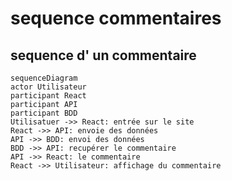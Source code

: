 # sequence commentaires

## sequence d' un commentaire

```mermaid
sequenceDiagram
actor Utilisateur
participant React
participant API
participant BDD
Utilisatuer ->> React: entrée sur le site
React ->> API: envoie des données
API ->> BDD: envoi des données
BDD ->> API: recupérer le commentaire
API ->> React: le commentaire
React ->> Utilisateur: affichage du commentaire
```